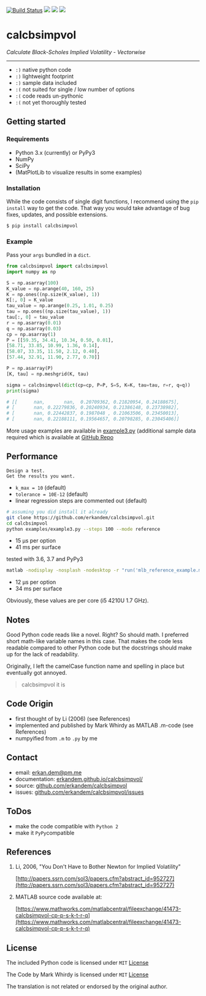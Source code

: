 
[![Build Status](https://travis-ci.com/erkandem/calcbsimpvol.svg?token=EM8YQfR9wuLvQFQzBZ5o&branch=master)](https://travis-ci.com/erkandem/calcbsimpvol)
![](https://img.shields.io/badge/License-MIT-blue.svg)
![](https://img.shields.io/badge/Python-3.4%20%7C%203.5%20%7C%203.6%20%7C%203.7%20%7C%203.8%20%7C%20PyPy3-blue.svg)
[![](https://img.shields.io/badge/PyPi-v1.13.0-blue.svg)](https://pypi.org/project/calcbsimpvol/)

# calcbsimpvol

*Calculate Black-Scholes Implied Volatility - Vectorwise*

----------------------

* `:)` native python code
* `:)` lightweight footprint
* `:)` sample data included
* `:(` not suited for single / low number of options
* `:(` code reads un-pythonic
* `:(` not yet thoroughly tested

## Getting started

### Requirements

* Python 3.x (currently) or PyPy3
* NumPy
* SciPy
* (MatPlotLib to visualize results in some examples)

###  Installation

While the code consists of single digit functions,
I recommend using the `pip install` way to get the code.
That way you would take advantage of bug fixes, updates,
and possible extensions.

```bash
$ pip install calcbsimpvol
```

### Example

Pass your `args` bundled in a `dict`.

```python
from calcbsimpvol import calcbsimpvol
import numpy as np

S = np.asarray(100)
K_value = np.arange(40, 160, 25)
K = np.ones((np.size(K_value), 1))
K[:, 0] = K_value
tau_value = np.arange(0.25, 1.01, 0.25)
tau = np.ones((np.size(tau_value), 1))
tau[:, 0] = tau_value
r = np.asarray(0.01)
q = np.asarray(0.03)
cp = np.asarray(1)
P = [[59.35, 34.41, 10.34, 0.50, 0.01],
[58.71, 33.85, 10.99, 1.36, 0.14],
[58.07, 33.35, 11.50, 2.12, 0.40],
[57.44, 32.91, 11.90, 2.77, 0.70]]

P = np.asarray(P)
[K, tau] = np.meshgrid(K, tau)

sigma = calcbsimpvol(dict(cp=cp, P=P, S=S, K=K, tau=tau, r=r, q=q))
print(sigma)

# [[      nan,       nan,  0.20709362, 0.21820954, 0.24188675],
# [       nan, 0.22279836, 0.20240934, 0.21386148, 0.23738982],
# [       nan, 0.22442837, 0.1987048 , 0.21063506, 0.23450013],
# [       nan, 0.22188111, 0.19564657, 0.20798285, 0.23045406]]

```

More usage examples are available in [example3.py](https://github.com/erkandem/calcbsimpvol) 
(additional sample data required which is  available at [GitHub Repo](https://github.com/erkandem/calcbsimpvol)

## Performance
```
Design a test. 
Get the results you want.
```

* `k_max = 10` (default) 
* `tolerance = 10E-12` (default)
* linear regression steps are commented out (default)

```bash
# assuming you did install it already
git clone https://github.com/erkandem/calcbsimpvol.git
cd calcbsimpvol
python examples/example3.py --steps 100 --mode reference
```


* 15 µs per option
* 41 ms per surface

tested with 3.6, 3.7 and PyPy3
```bash
matlab -nodisplay -nosplash -nodesktop -r "run('mlb_reference_example.m');"
```

* 12 µs per option
* 34 ms per surface 


Obviously, these values are per core (i5 4210U 1.7 GHz).


## Notes
Good Python code reads like a novel. Right? So should math.
I preferred short math-like variable names in this case.
That makes the code less readable compared to other Python code 
but the docstrings should make up for the lack of readability.

Originally, I left the camelCase function name and spelling in place but eventually got annoyed.
> calcbsimpvol it is


## Code Origin

* first thought of by Li (2006) (see References)
* implemented and published by Mark Whirdy as MATLAB .m-code (see References)
* numpyified from `.m` to `.py` by me


## Contact
* email: [erkan.dem@pm.me](mailto:erkan.dem@pm.me)
* documentation: [erkandem.github.io/calcbsimpvol/](https://erkandem.github.io/calcbsimpvol/)
* source: [github.com/erkandem/calcbsimpvol](https://github.com/erkandem/calcbsimpvol)
* issues: [github.com/erkandem/calcbsimpvol/issues](https://github.com/erkandem/calcbsimpvol/issues)

## ToDos
* make the code compatible with `Python 2`
* make it `PyPy`compatible



## References
1)  Li, 2006, "You Don't Have to Bother Newton for Implied Volatility"

    [http://papers.ssrn.com/sol3/papers.cfm?abstract_id=952727](http://papers.ssrn.com/sol3/papers.cfm?abstract_id=952727)

2)  MATLAB source code available at:

    [https://www.mathworks.com/matlabcentral/fileexchange/41473-calcbsimpvol-cp-p-s-k-t-r-q](https://www.mathworks.com/matlabcentral/fileexchange/41473-calcbsimpvol-cp-p-s-k-t-r-q)

## License
The included Python code is licensed under `MIT` [License](https://github.com/calcbsimpvol/calcbsimpvol/LICENCE)

The Code by Mark Whirdy is licensed under `MIT` [License](https://github.com/erkandem/calcbsimpvol/calcBSImpVol_mlab/LICENSE)

The translation is not related or endorsed by the original author.

